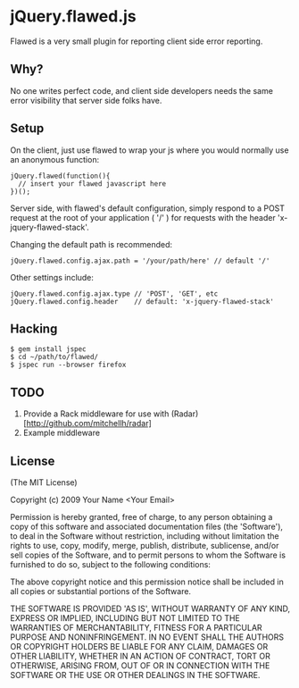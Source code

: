 
# jQuery.flawed.js

Flawed is a very small plugin for reporting client side error reporting.

## Why?

No one writes perfect code, and client side developers needs the same error visibility that server side folks have.

## Setup

On the client, just use flawed to wrap your js where you would normally use an anonymous function:

    jQuery.flawed(function(){
      // insert your flawed javascript here
    })();

Server side, with flawed's default configuration, simply respond to a POST request at the root of your application ( '/' ) for requests with the header 'x-jquery-flawed-stack'.

Changing the default path is recommended:

    jQuery.flawed.config.ajax.path = '/your/path/here' // default '/'

Other settings include:

    jQuery.flawed.config.ajax.type // 'POST', 'GET', etc
    jQuery.flawed.config.header    // default: 'x-jquery-flawed-stack'

## Hacking

    $ gem install jspec
    $ cd ~/path/to/flawed/
    $ jspec run --browser firefox

## TODO

1. Provide a Rack middleware for use with (Radar)[http://github.com/mitchellh/radar]
2. Example middleware

## License

(The MIT License)

Copyright (c) 2009 Your Name &lt;Your Email&gt;

Permission is hereby granted, free of charge, to any person obtaining
a copy of this software and associated documentation files (the
'Software'), to deal in the Software without restriction, including
without limitation the rights to use, copy, modify, merge, publish,
distribute, sublicense, and/or sell copies of the Software, and to
permit persons to whom the Software is furnished to do so, subject to
the following conditions:

The above copyright notice and this permission notice shall be
included in all copies or substantial portions of the Software.

THE SOFTWARE IS PROVIDED 'AS IS', WITHOUT WARRANTY OF ANY KIND,
EXPRESS OR IMPLIED, INCLUDING BUT NOT LIMITED TO THE WARRANTIES OF
MERCHANTABILITY, FITNESS FOR A PARTICULAR PURPOSE AND NONINFRINGEMENT.
IN NO EVENT SHALL THE AUTHORS OR COPYRIGHT HOLDERS BE LIABLE FOR ANY
CLAIM, DAMAGES OR OTHER LIABILITY, WHETHER IN AN ACTION OF CONTRACT,
TORT OR OTHERWISE, ARISING FROM, OUT OF OR IN CONNECTION WITH THE
SOFTWARE OR THE USE OR OTHER DEALINGS IN THE SOFTWARE.
